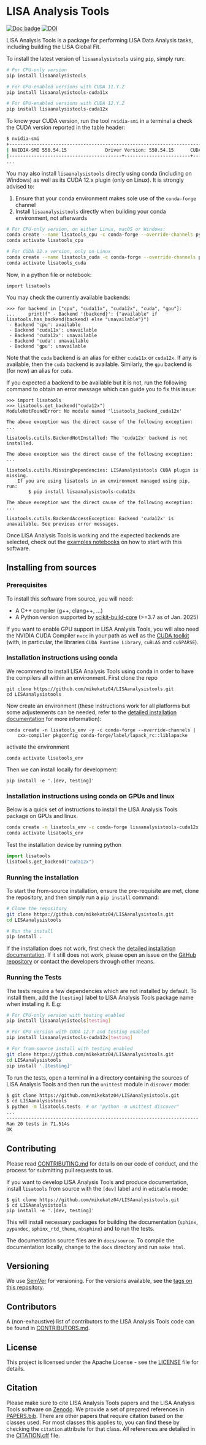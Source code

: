 # LISA Analysis Tools

[![Doc badge](https://img.shields.io/badge/Docs-master-brightgreen)](https://mikekatz04.github.io/LISAanalysistools)
[![DOI](https://zenodo.org/badge/DOI/10.5281/zenodo.17138723.svg)](https://doi.org/10.5281/zenodo.17138723)

LISA Analysis Tools is a package for performing LISA Data Analysis tasks, including building the LISA Global Fit.  

To install the latest version of `lisaanalysistools` using `pip`, simply run:

```sh
# For CPU-only version
pip install lisaanalysistools

# For GPU-enabled versions with CUDA 11.Y.Z
pip install lisaanalysistools-cuda11x

# For GPU-enabled versions with CUDA 12.Y.Z
pip install lisaanalysistools-cuda12x
```

To know your CUDA version, run the tool `nvidia-smi` in a terminal a check the CUDA version reported in the table header:

```sh
$ nvidia-smi
+-----------------------------------------------------------------------------------------+
| NVIDIA-SMI 550.54.15              Driver Version: 550.54.15      CUDA Version: 12.4     |
|-----------------------------------------+------------------------+----------------------+
...
```

You may also install `lisaanalysistools` directly using conda (including on Windows)
as well as its CUDA 12.x plugin (only on Linux). It is strongly advised to:

1. Ensure that your conda environment makes sole use of the `conda-forge` channel
2. Install `lisaanalysistools` directly when building your conda environment, not afterwards

```sh
# For CPU-only version, on either Linux, macOS or Windows:
conda create --name lisatools_cpu -c conda-forge --override-channels python=3.12 lisaanalysistools
conda activate lisatools_cpu

# For CUDA 12.x version, only on Linux
conda create --name lisatools_cuda -c conda-forge --override-channels python=3.12 lisaanalysistools-cuda12x
conda activate lisatools_cuda
```

Now, in a python file or notebook:

```py3
import lisatools
```

You may check the currently available backends:

```py3
>>> for backend in ["cpu", "cuda11x", "cuda12x", "cuda", "gpu"]:
...     print(f" - Backend '{backend}': {"available" if lisatools.has_backend(backend) else "unavailable"}")
 - Backend 'cpu': available
 - Backend 'cuda11x': unavailable
 - Backend 'cuda12x': unavailable
 - Backend 'cuda': unavailable
 - Backend 'gpu': unavailable
```

Note that the `cuda` backend is an alias for either `cuda11x` or `cuda12x`. If any is available, then the `cuda` backend is available.
Similarly, the `gpu` backend is (for now) an alias for `cuda`.

If you expected a backend to be available but it is not, run the following command to obtain an error
message which can guide you to fix this issue:

```py3
>>> import lisatools
>>> lisatools.get_backend("cuda12x")
ModuleNotFoundError: No module named 'lisatools_backend_cuda12x'

The above exception was the direct cause of the following exception:
...

lisatools.cutils.BackendNotInstalled: The 'cuda12x' backend is not installed.

The above exception was the direct cause of the following exception:
...

lisatools.cutils.MissingDependencies: LISAanalysistools CUDA plugin is missing.
    If you are using lisatools in an environment managed using pip, run:
        $ pip install lisaanalysistools-cuda12x

The above exception was the direct cause of the following exception:
...

lisatools.cutils.BackendAccessException: Backend 'cuda12x' is unavailable. See previous error messages.
```

Once LISA Analysis Tools is working and the expected backends are selected, check out the [examples notebooks](https://github.com/mikekatz04/LISAanalysistools/tree/master/examples/)
on how to start with this software.

## Installing from sources

### Prerequisites

To install this software from source, you will need:

- A C++ compiler (g++, clang++, ...)
- A Python version supported by [scikit-build-core](https://github.com/scikit-build/scikit-build-core) (>=3.7 as of Jan. 2025)

If you want to enable GPU support in LISA Analysis Tools, you will also need the NVIDIA CUDA Compiler `nvcc` in your path as well as
the [CUDA toolkit](https://docs.nvidia.com/cuda/cuda-installation-guide-linux/index.html) (with, in particular, the
libraries `CUDA Runtime Library`, `cuBLAS` and `cuSPARSE`).


### Installation instructions using conda

We recommend to install LISA Analysis Tools using conda in order to have the compilers all within an environment.
First clone the repo

```
git clone https://github.com/mikekatz04/LISAanalysistools.git
cd LISAanalysistools
```

Now create an environment (these instructions work for all platforms but some
adjustements can be needed, refer to the
[detailed installation documentation](https://lisaanalysistools.readthedocs.io/en/stable/user/install.html) for more information):

```
conda create -n lisatools_env -y -c conda-forge --override-channels |
    cxx-compiler pkgconfig conda-forge/label/lapack_rc::liblapacke
```

activate the environment

```
conda activate lisatools_env
```

Then we can install locally for development:
```
pip install -e '.[dev, testing]'
```

### Installation instructions using conda on GPUs and linux
Below is a quick set of instructions to install the LISA Analysis Tools package on GPUs and linux.

```sh
conda create -n lisatools_env -c conda-forge lisaanalysistools-cuda12x python=3.12
conda activate lisatools_env
```

Test the installation device by running python
```python
import lisatools
lisatools.get_backend("cuda12x")
```

### Running the installation

To start the from-source installation, ensure the pre-requisite are met, clone
the repository, and then simply run a `pip install` command:

```sh
# Clone the repository
git clone https://github.com/mikekatz04/LISAanalysistools.git
cd LISAanalysistools

# Run the install
pip install .
```

If the installation does not work, first check the [detailed installation
documentation](https://lisaanalysistools.readthedocs.io/en/stable/user/install.html). If
it still does not work, please open an issue on the
[GitHub repository](https://github.com/mikekatz04/LISAanalysistools/issues)
or contact the developers through other means.



### Running the Tests

The tests require a few dependencies which are not installed by default. To install them, add the `[testing]` label to LISA Analysis Tools package
name when installing it. E.g:

```sh
# For CPU-only version with testing enabled
pip install lisaanalysistools[testing]

# For GPU version with CUDA 12.Y and testing enabled
pip install lisaanalysistools-cuda12x[testing]

# For from-source install with testing enabled
git clone https://github.com/mikekatz04/LISAanalysistools.git
cd LISAanalysistools
pip install '.[testing]'
```

To run the tests, open a terminal in a directory containing the sources of LISA Analysis Tools and then run the `unittest` module in `discover` mode:

```sh
$ git clone https://github.com/mikekatz04/LISAanalysistools.git
$ cd LISAanalysistools
$ python -m lisatools.tests  # or "python -m unittest discover"
...
----------------------------------------------------------------------
Ran 20 tests in 71.514s
OK
```

## Contributing

Please read [CONTRIBUTING.md](CONTRIBUTING.md) for details on our code of conduct, and the process for submitting pull requests to us.

If you want to develop LISA Analysis Tools and produce documentation, install `lisatools` from source with the `[dev]` label and in `editable` mode:

```
$ git clone https://github.com/mikekatz04/LISAanalysistools.git
$ cd LISAanalysistools
pip install -e '.[dev, testing]'
```

This will install necessary packages for building the documentation (`sphinx`, `pypandoc`, `sphinx_rtd_theme`, `nbsphinx`) and to run the tests.

The documentation source files are in `docs/source`. To compile the documentation locally, change to the `docs` directory and run `make html`.

## Versioning

We use [SemVer](http://semver.org/) for versioning. For the versions available, see the [tags on this repository](https://github.com/mikekatz04/LISAanalysistools/tags).

## Contributors

A (non-exhaustive) list of contributors to the LISA Analysis Tools code can be found in [CONTRIBUTORS.md](CONTRIBUTORS.md).

## License

This project is licensed under the Apache License - see the [LICENSE](LICENSE) file for details.

## Citation

Please make sure to cite LISA Analysis Tools papers and the LISA Analysis Tools software on [Zenodo](https://zenodo.org/records/17138723).
We provide a set of prepared references in [PAPERS.bib](PAPERS.bib). There are other papers that require citation based on the classes used. For most classes this applies to, you can find these by checking the `citation` attribute for that class.  All references are detailed in the [CITATION.cff](CITATION.cff) file.

